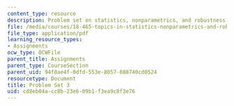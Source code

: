 ```yaml
---
content_type: resource
description: Problem set on statistics, nonparametrics, and robustness.
file: /media/courses/18-465-topics-in-statistics-nonparametrics-and-robustness-spring-2005/cd8eb04acc8b23e609b1f3ea9c8f3e76_ps3.pdf
file_type: application/pdf
learning_resource_types:
- Assignments
ocw_type: OCWFile
parent_title: Assignments
parent_type: CourseSection
parent_uid: 94f8ae4f-0dfd-553e-8057-088740cd0524
resourcetype: Document
title: Problem Set 3
uid: cd8eb04a-cc8b-23e6-09b1-f3ea9c8f3e76
---
```

